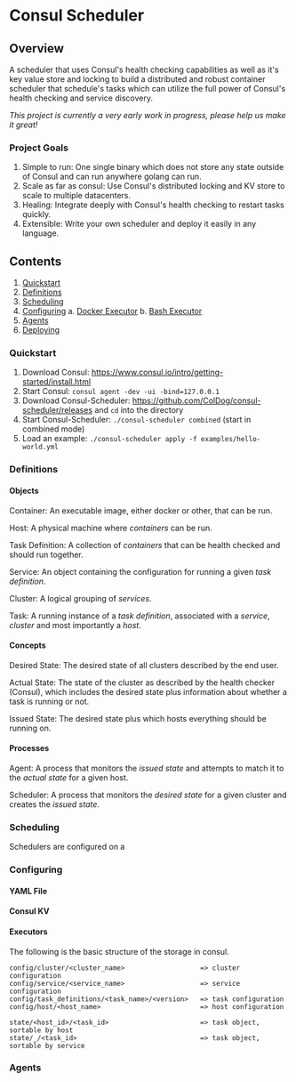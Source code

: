 # Consul Scheduler


## Overview
A scheduler that uses Consul's health checking capabilities as well as it's key value store and locking to build a
distributed and robust container scheduler that schedule's tasks which can utilize the full power of Consul's health
checking and service discovery.

*This project is currently a very early work in progress, please help us make it great!*

### Project Goals

1. Simple to run: One single binary which does not store any state outside of Consul and can run anywhere golang can run.
2. Scale as far as consul: Use Consul's distributed locking and KV store to scale to multiple datacenters.
3. Healing: Integrate deeply with Consul's health checking to restart tasks quickly.
4. Extensible: Write your own scheduler and deploy it easily in any language.


## Contents

1. [Quickstart](#quickstart)
2. [Definitions](#definitions)
3. [Scheduling](#scheduling)
4. [Configuring](#configuring)
    a. [Docker Executor](#docker-executor)
    b. [Bash Executor](#bash-executor)
5. [Agents](#agents)
6. [Deploying](#deploying)

### Quickstart

1. Download Consul: https://www.consul.io/intro/getting-started/install.html
3. Start Consul: `consul agent -dev -ui -bind=127.0.0.1`
3. Download Consul-Scheduler: https://github.com/ColDog/consul-scheduler/releases and `cd` into the directory
4. Start Consul-Scheduler: `./consul-scheduler combined` (start in combined mode)
5. Load an example: `./consul-scheduler apply -f examples/hello-world.yml`


### Definitions

#### Objects

Container: An executable image, either docker or other, that can be run.

Host: A physical machine where _containers_ can be run.

Task Definition: A collection of _containers_ that can be health checked and should run together.

Service: An object containing the configuration for running a given _task definition_.

Cluster: A logical grouping of _services_.

Task: A running instance of a _task definition_, associated with a _service_, _cluster_ and most importantly a _host_.

#### Concepts

Desired State: The desired state of all clusters described by the end user.

Actual State: The state of the cluster as described by the health checker (Consul), which includes the desired state plus information
about whether a task is running or not.

Issued State: The desired state plus which hosts everything should be running on.

#### Processes

Agent: A process that monitors the _issued state_ and attempts to match it to the _actual state_ for a given host.

Scheduler: A process that monitors the _desired state_ for a given cluster and creates the _issued state_.


### Scheduling

Schedulers are configured on a

### Configuring

#### YAML File

#### Consul KV

#### Executors

The following is the basic structure of the storage in consul.

    config/cluster/<cluster_name>                   => cluster configuration
    config/service/<service_name>                   => service configuration
    config/task_definitions/<task_name>/<version>   => task configuration
    config/host/<host_name>                         => host configuration

    state/<host_id>/<task_id>                       => task object, sortable by host
    state/_/<task_id>                               => task object, sortable by service

### Agents
